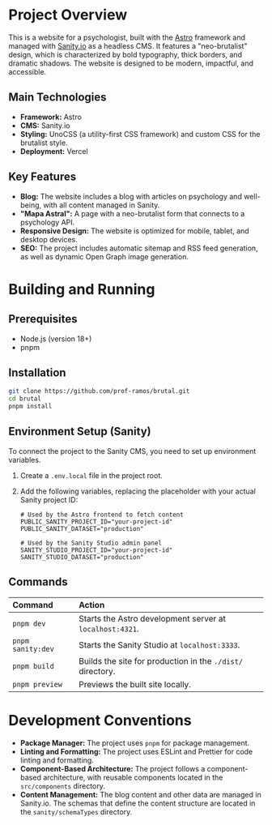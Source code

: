 # Project Overview

This is a website for a psychologist, built with the [Astro](https://astro.build/) framework and managed with [Sanity.io](https://www.sanity.io/) as a headless CMS. It features a "neo-brutalist" design, which is characterized by bold typography, thick borders, and dramatic shadows. The website is designed to be modern, impactful, and accessible.

## Main Technologies

*   **Framework:** Astro
*   **CMS:** Sanity.io
*   **Styling:** UnoCSS (a utility-first CSS framework) and custom CSS for the brutalist style.
*   **Deployment:** Vercel

## Key Features

*   **Blog:** The website includes a blog with articles on psychology and well-being, with all content managed in Sanity.
*   **"Mapa Astral":** A page with a neo-brutalist form that connects to a psychology API.
*   **Responsive Design:** The website is optimized for mobile, tablet, and desktop devices.
*   **SEO:** The project includes automatic sitemap and RSS feed generation, as well as dynamic Open Graph image generation.

# Building and Running

## Prerequisites

*   Node.js (version 18+)
*   pnpm

## Installation

```bash
git clone https://github.com/prof-ramos/brutal.git
cd brutal
pnpm install
```

## Environment Setup (Sanity)

To connect the project to the Sanity CMS, you need to set up environment variables.

1.  Create a `.env.local` file in the project root.
2.  Add the following variables, replacing the placeholder with your actual Sanity project ID:

    ```
    # Used by the Astro frontend to fetch content
    PUBLIC_SANITY_PROJECT_ID="your-project-id"
    PUBLIC_SANITY_DATASET="production"

    # Used by the Sanity Studio admin panel
    SANITY_STUDIO_PROJECT_ID="your-project-id"
    SANITY_STUDIO_DATASET="production"
    ```

## Commands

| Command | Action |
| :--- | :--- |
| `pnpm dev` | Starts the Astro development server at `localhost:4321`. |
| `pnpm sanity:dev` | Starts the Sanity Studio at `localhost:3333`. |
| `pnpm build` | Builds the site for production in the `./dist/` directory. |
| `pnpm preview` | Previews the built site locally. |

# Development Conventions

*   **Package Manager:** The project uses `pnpm` for package management.
*   **Linting and Formatting:** The project uses ESLint and Prettier for code linting and formatting.
*   **Component-Based Architecture:** The project follows a component-based architecture, with reusable components located in the `src/components` directory.
*   **Content Management:** The blog content and other data are managed in Sanity.io. The schemas that define the content structure are located in the `sanity/schemaTypes` directory.